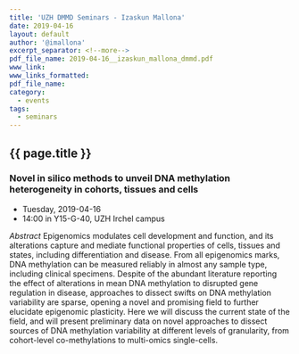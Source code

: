 ```yaml
---
title: 'UZH DMMD Seminars - Izaskun Mallona'
date: 2019-04-16
layout: default
author: '@imallona'
excerpt_separator: <!--more-->
pdf_file_name: 2019-04-16__izaskun_mallona_dmmd.pdf
www_link:
www_links_formatted:
pdf_file_name:
category:
  - events
tags:
  - seminars
---
```


## {{ page.title }}
### Novel  in  silico  methods  to  unveil  DNA  methylation  heterogeneity  in  cohorts,  tissues  and  cells

* Tuesday, 2019-04-16
* 14:00 in Y15-G-40, UZH Irchel campus

<!--more-->

*Abstract* Epigenomics modulates cell development and function, and its alterations capture and mediate functional properties of cells, tissues and states, including differentiation and disease. From all epigenomics marks, DNA methylation can be measured reliably in almost any sample type, including clinical specimens. Despite of the abundant literature reporting the effect of alterations in mean DNA methylation to disrupted gene regulation in disease, approaches to dissect swifts on DNA methylation variability are sparse, opening a novel and promising field to further elucidate epigenomic plasticity. Here we will discuss the current state of the field, and will present preliminary data on novel approaches to dissect sources of DNA methylation variability at different levels of granularity, from cohort-level co-methylations to multi-omics single-cells.
